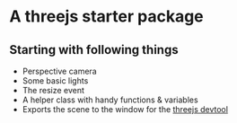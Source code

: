# A threejs starter package

## Starting with following things
- Perspective camera
- Some basic lights
- The resize event
- A helper class with handy functions & variables
- Exports the scene to the window for the [threejs devtool](https://github.com/jeromeetienne/threejs-inspector)
